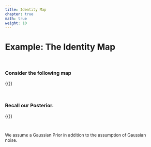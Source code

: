 ```yaml
---
title: Identity Map
chapter: true
math: true
weight: 10
---
```


# Example: The Identity Map

<br>

### Consider the following map

{{<tex display="Q(\lambda_1, \lambda_2) = \{ \lambda_1, \lambda_2 \}">}}

<br>

### Recall our Posterior. 

{{<tex display="\pi^{\dagger}_\Lambda(\lambda) := \pi_\Lambda(\lambda)\frac{\pi_{\mathcal{D}}(Q(\lambda))}{\pi^{Q}_{\mathcal{D}}(Q(\lambda))} ">}}

<br>

We assume a Gaussian Prior in addition to the assumption of Gaussian noise. 